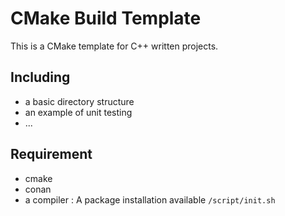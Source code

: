 # CMake Build Template
This is a CMake template for C++ written projects.

## Including
- a basic directory structure
- an example of unit testing
- ...

## Requirement
- cmake
- conan
- a compiler
: A package installation available ```/script/init.sh```


